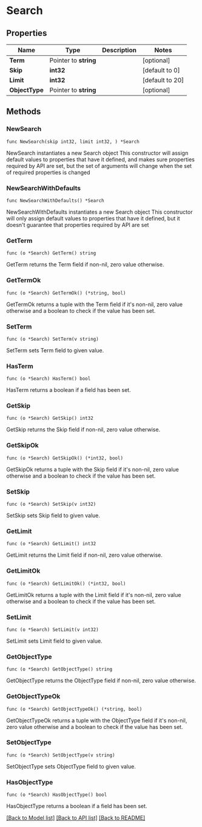 # Search

## Properties

Name | Type | Description | Notes
------------ | ------------- | ------------- | -------------
**Term** | Pointer to **string** |  | [optional] 
**Skip** | **int32** |  | [default to 0]
**Limit** | **int32** |  | [default to 20]
**ObjectType** | Pointer to **string** |  | [optional] 

## Methods

### NewSearch

`func NewSearch(skip int32, limit int32, ) *Search`

NewSearch instantiates a new Search object
This constructor will assign default values to properties that have it defined,
and makes sure properties required by API are set, but the set of arguments
will change when the set of required properties is changed

### NewSearchWithDefaults

`func NewSearchWithDefaults() *Search`

NewSearchWithDefaults instantiates a new Search object
This constructor will only assign default values to properties that have it defined,
but it doesn't guarantee that properties required by API are set

### GetTerm

`func (o *Search) GetTerm() string`

GetTerm returns the Term field if non-nil, zero value otherwise.

### GetTermOk

`func (o *Search) GetTermOk() (*string, bool)`

GetTermOk returns a tuple with the Term field if it's non-nil, zero value otherwise
and a boolean to check if the value has been set.

### SetTerm

`func (o *Search) SetTerm(v string)`

SetTerm sets Term field to given value.

### HasTerm

`func (o *Search) HasTerm() bool`

HasTerm returns a boolean if a field has been set.

### GetSkip

`func (o *Search) GetSkip() int32`

GetSkip returns the Skip field if non-nil, zero value otherwise.

### GetSkipOk

`func (o *Search) GetSkipOk() (*int32, bool)`

GetSkipOk returns a tuple with the Skip field if it's non-nil, zero value otherwise
and a boolean to check if the value has been set.

### SetSkip

`func (o *Search) SetSkip(v int32)`

SetSkip sets Skip field to given value.


### GetLimit

`func (o *Search) GetLimit() int32`

GetLimit returns the Limit field if non-nil, zero value otherwise.

### GetLimitOk

`func (o *Search) GetLimitOk() (*int32, bool)`

GetLimitOk returns a tuple with the Limit field if it's non-nil, zero value otherwise
and a boolean to check if the value has been set.

### SetLimit

`func (o *Search) SetLimit(v int32)`

SetLimit sets Limit field to given value.


### GetObjectType

`func (o *Search) GetObjectType() string`

GetObjectType returns the ObjectType field if non-nil, zero value otherwise.

### GetObjectTypeOk

`func (o *Search) GetObjectTypeOk() (*string, bool)`

GetObjectTypeOk returns a tuple with the ObjectType field if it's non-nil, zero value otherwise
and a boolean to check if the value has been set.

### SetObjectType

`func (o *Search) SetObjectType(v string)`

SetObjectType sets ObjectType field to given value.

### HasObjectType

`func (o *Search) HasObjectType() bool`

HasObjectType returns a boolean if a field has been set.


[[Back to Model list]](../README.md#documentation-for-models) [[Back to API list]](../README.md#documentation-for-api-endpoints) [[Back to README]](../README.md)


